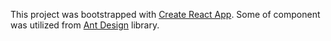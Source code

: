 This project was bootstrapped with [Create React App](https://github.com/facebook/create-react-app). Some of component was utilized from [Ant Design](https://ant.design/) library.
